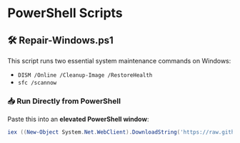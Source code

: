 # PowerShell Scripts

## 🛠 Repair-Windows.ps1

This script runs two essential system maintenance commands on Windows:

- `DISM /Online /Cleanup-Image /RestoreHealth`
- `sfc /scannow`

### 📥 Run Directly from PowerShell

Paste this into an **elevated PowerShell window**:

```powershell
iex ((New-Object System.Net.WebClient).DownloadString('https://raw.githubusercontent.com/AlMoselly/Powershells/blob/main/Repair-Windows.ps1'))
